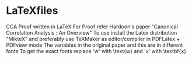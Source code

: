 # LaTeXfiles
CCA Proof written in LaTeX
For Proof refer Hardoon's paper "Canonical Correlation Analysis : An Overview"
To use install the Latex distribution "MikteX" and preferably use TeXMaker as editor/compiler in PDFLatex + PDFview mode
The variables in the original paper and this are in different fonts
To get the exact fonts replace  'w' with \text{w} and 'x' with \textbf{x}
